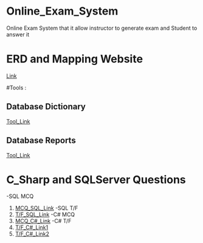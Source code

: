 # Online_Exam_System
Online Exam System that it allow instructor to generate exam and Student to answer it

# ERD and Mapping Website 
[Link](https://app.diagrams.net/#G1b6LuszbUH89lJNm-BbhjhUac0Ylpucao)

#Tools :

## Database Dictionary
[Tool_Link](https://www.sqldatadictionary.com/)

## Database Reports
[Tool_Link](https://www.microsoft.com/en-us/download/confirmation.aspx?id=53613)

# C_Sharp and SQLServer Questions
-SQL MCQ
 1. [MCQ_SQL_Link](https://www.sanfoundry.com/1000-sql-server-questions-answers/)
-SQL T/F
 1. [T/F_SQL_Link](https://www.indiabix.com/database/introduction-to-sql/104001)
-C# MCQ
 1. [MCQ_C#_Link](https://www.sanfoundry.com/1000-csharp-questions-answers/)
-C# T/F
 1. [T/F_C#_Link1](https://www.worldbestlearningcenter.com/index_files/csharp-tutorial-questions-answers-functions-partI.htm)
 2. [T/F_C#_Link2](http://whyfund.net/C%20SHARP%20Programming/Test%20%20Honors%20Csharp%20Programming%20TRUE%20OR%20FALSE.htm)